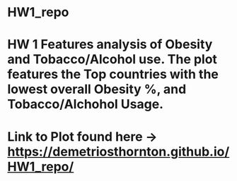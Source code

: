 # HW1_repo 

# HW 1 Features analysis of Obesity and Tobacco/Alcohol use. The plot features the Top countries with the lowest overall Obesity %, and Tobacco/Alchohol Usage. 

# Link to Plot found here -> https://demetriosthornton.github.io/HW1_repo/
